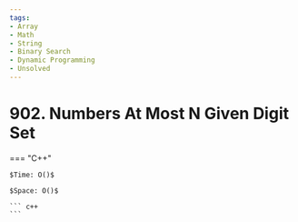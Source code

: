 ```yaml
---
tags:
- Array
- Math
- String
- Binary Search
- Dynamic Programming
- Unsolved
---
```



# 902. Numbers At Most N Given Digit Set

=== "C++"

    $Time: O()$

    $Space: O()$

    ``` c++
    ```